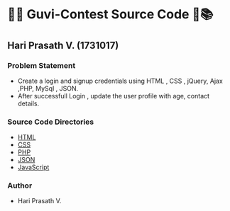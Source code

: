 # 📒📕 Guvi-Contest Source Code 📗📚

## Hari Prasath V. (1731017)

### Problem Statement
* Create a login and signup credentials using HTML , CSS , jQuery, Ajax ,PHP, MySql , JSON.
* After successfull Login , update the user profile with age, contact details.

### Source Code Directories
* [HTML]()
* [CSS]()
* [PHP]()
* [JSON]()
* [JavaScript]()

### Author
* Hari Prasath V.
